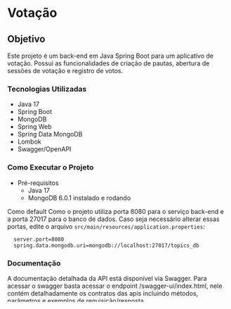 # Votação

## Objetivo

Este projeto é um back-end em Java Spring Boot para um aplicativo de votação.
Possui as funcionalidades de criação de pautas, abertura de sessões de votação e registro de votos.


### Tecnologias Utilizadas

- Java 17
- Spring Boot
- MongoDB
- Spring Web
- Spring Data MongoDB
- Lombok
- Swagger/OpenAPI

### Como Executar o Projeto

- Pré-requisitos
  - Java 17
  - MongoDB 6.0.1 instalado e rodando

Como default Como o projeto utiliza porta 8080 para o serviço back-end e a porta 27017 para o banco de dados.
Caso seja necessário alterar essas portas, edite o arquivo `src/main/resources/application.properties`: 

```
  server.port=8080
  spring.data.mongodb.uri=mongodb://localhost:27017/topics_db
```


### Documentação

A documentação detalhada da API está disponível via Swagger.
Para acessar o swagger basta acessar o endpoint /swagger-ui/index.html, nele contém detalhadamente os contratos das apis incluindo métodos, parâmetros e exemplos de requisição/resposta.

## Funcionalidades

### Gerenciamento de Pautas

- Cadastro de pauta
  - É possível cadastrar uma pauta para que possa ser submetida a uma votação.
  - O usuário pode definir o nome e a descrição da pauta.


- Listar todas as pautas


- Consultar o resultado de uma votação
  - É possível consultar o resultado de uma votação encerrada.
  - O usuário pode buscar o resultado informando o ID da pauta. 
  - Deverá trazer sempre a última sessão finalizada.


- Consultar o histórico de sessões de uma pauta
  - Lista todas as sessões de votação já realizadas e encerradas de uma pauta,

> Endpoints Pautas

| Método | Endpoint                          | Descrição                                      |
|--------|-----------------------------------|------------------------------------------------|
| POST   | `/api/v1/topics/create`          | Criação de nova pauta                          |
| GET    | `/api/v1/topics`                 | Listar todas as pautas (paginado)             |
| GET    | `/api/v1/topics/result/{id}`     | Buscar resultado da votação por pauta         |
| GET    | `/api/v1/topics/history/{id}`    | Listar histórico de votações da pauta (paginado) |


### Gerenciamento de Sessões de votação

- Abrir uma sessão de votação para uma pauta
  - O usuário poderá definir o tempo que ficará aberta para votação, ou ficará aberta por 1 minuto como padrão. 
  - É possível editar o tempo padrão de abertura da pauta edite o arquivo `src/main/resources/application.properties`:
    ```
      voting.session.default.duration=1
    ```
  - A sessão ficará aberta para votos até o tempo expirar ou até que o usuário a encerre manualmente.
  - Se pauta já possuir uma sessão em aberto, não deverá ser possível abrir uma sessão de votação e deverá retornar uma mensagem.


- Listar sessões de votação abertas
  - Visualizar todas as sessões de votação que estão abertas, para que o usuário possa escolher em qual delas votar. 
  - Se não houver sessões abertas, o sistema deve retornar uma mensagem adequada.


- Votar em uma sessão de votação
  - O associado deve fornecer seu CPF.
    - O cpf é validado de forma randomica, dessa forma, um mesmo cpf pode vir `ABLE_TO_VOTE` ou `UNABLE_TO_VOTE`
  - O voto pode ser apenas `SIM` ou `NAO`.
  - O associado pode votar apenas uma vez por pauta.

> Endpoints - Sessão de Votação

| Método | Endpoint                                | Descrição                                          |
|--------|-----------------------------------------|----------------------------------------------------|
| POST   | `/api/v1/voting/sessions/vote`         | Registra o voto de um associado na sessão indicada |
| GET    | `/api/v1/voting/sessions/open`         | Lista as sessões de votação abertas               |
| POST   | `/api/v1/voting/sessions/open`         | Abre uma sessão de votação para uma pauta        |
| POST   | `/api/v1/voting/sessions/close/{id}`   | Fecha a sessão de votação antes do tempo indicado |


### Teste Unitário

- Implementado teste unitário para validação da abertura de uma sessão de votação.


### Logs

- Adicionado logs informativos nos controllers para identicar a entrada no endpoint.

